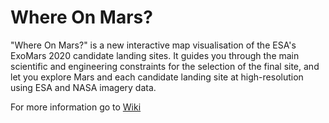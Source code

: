 Where On Mars?
====================
"Where On Mars?" is a new interactive map visualisation of the ESA's ExoMars 2020 candidate landing sites. It guides you through the main scientific and engineering constraints for the selection of the final site, and let you explore Mars and each candidate landing site at high-resolution using ESA and NASA imagery data.

For more information go to [Wiki](https://github.com/nmanaud/whereonmars/wiki)
